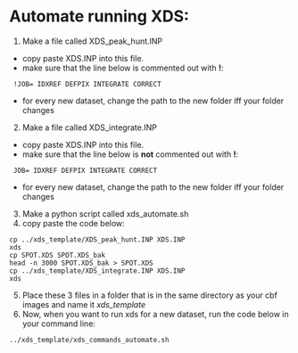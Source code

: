# Automate running XDS:

1. Make a file called XDS_peak_hunt.INP 
- copy paste XDS.INP into this file. 
- make sure that the line below is commented out with **!**:
```
 !JOB= IDXREF DEFPIX INTEGRATE CORRECT
```
- for every new dataset, change the path to the new folder iff your folder changes
2. Make a file called XDS_integrate.INP
- copy paste XDS.INP into this file. 
- make sure that the line below is **not** commented out with **!**:
```
 JOB= IDXREF DEFPIX INTEGRATE CORRECT
```
- for every new dataset, change the path to the new folder iff your folder changes

3. Make a python script called xds_automate.sh
4. copy paste the code below:
```
cp ../xds_template/XDS_peak_hunt.INP XDS.INP
xds
cp SPOT.XDS SPOT.XDS_bak
head -n 3000 SPOT.XDS_bak > SPOT.XDS
cp ../xds_template/XDS_integrate.INP XDS.INP
xds
```
5. Place these 3 files in a folder that is in the same directory as your cbf images and name it _xds_template_
5. Now, when you want to run xds for a new dataset, run the code below in your command line:
```
../xds_template/xds_commands_automate.sh
```
